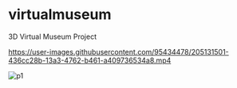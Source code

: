 # virtualmuseum
3D Virtual Museum Project


https://user-images.githubusercontent.com/95434478/205131501-436cc28b-13a3-4762-b461-a409736534a8.mp4


![p1](https://user-images.githubusercontent.com/95434478/205131539-cdeb919c-8ff5-4971-ae6d-ddde496a0737.PNG)
